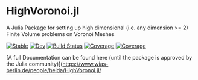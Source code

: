# HighVoronoi.jl
A Julia Package for setting up high dimensional (i.e. any dimension >= 2) Finite Volume problems on Voronoi Meshes

[![Stable](https://img.shields.io/badge/docs-stable-blue.svg)](https://martinheida.github.io/HighVoronoi.jl/stable/)
[![Dev](https://img.shields.io/badge/docs-dev-blue.svg)](https://martinheida.github.io/HighVoronoi.jl/dev/)
[![Build Status](https://github.com/martinheida/HighVoronoi.jl/actions/workflows/CI.yml/badge.svg?branch=main)](https://github.com/martinheida/HighVoronoi.jl/actions/workflows/CI.yml?query=branch%3Amain)
[![Coverage](https://codecov.io/gh/martinheida/HighVoronoi.jl/branch/main/graph/badge.svg)](https://codecov.io/gh/martinheida/HighVoronoi.jl)
[![Coverage](https://coveralls.io/repos/github/martinheida/HighVoronoi.jl/badge.svg?branch=main)](https://coveralls.io/github/martinheida/HighVoronoi.jl?branch=main)


[A full Documentation can be found here (until the package is approved by the Julia community)](https://www.wias-berlin.de/people/heida/HighVoronoi.jl/
